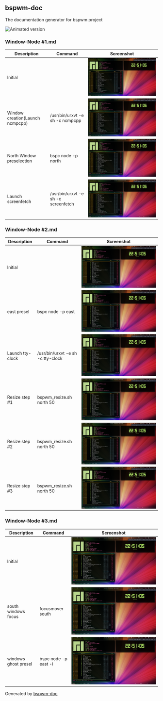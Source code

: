 ## bspwm-doc

The documentation generator for bspwm project

![Animated version](screenshot/animated.gif)

### Window-Node #1.md

| Description  | Command | Screenshot |
| ----- | ---- | ---- |
| Initial |  | ![Initial](screenshot/windows_ghost_presel.png)  |
| Window creation(Launch ncmpcpp) | /usr/bin/urxvt -e sh -c ncmpcpp | ![Window creation(Launch ncmpcpp)](screenshot/windows_ghost_presel.png)  |
| North Window preselection | bspc node -p north | ![North Window preselection](screenshot/windows_ghost_presel.png)  |
| Launch screenfetch | /usr/bin/urxvt -e sh -c screenfetch | ![Launch screenfetch](screenshot/windows_ghost_presel.png)  |

### Window-Node #2.md

| Description  | Command | Screenshot |
| ----- | ---- | ---- |
| Initial |  | ![Initial](screenshot/windows_ghost_presel.png)  |
| east presel | bspc node -p east | ![east presel](screenshot/windows_ghost_presel.png)  |
| Launch tty-clock | /usr/bin/urxvt -e sh -c tty-clock | ![Launch tty-clock](screenshot/windows_ghost_presel.png)  |
| Resize step #1 | bspwm_resize.sh north 50 | ![Resize step #1](screenshot/windows_ghost_presel.png)  |
| Resize step #2 | bspwm_resize.sh north 50 | ![Resize step #2](screenshot/windows_ghost_presel.png)  |
| Resize step #3 | bspwm_resize.sh north 50 | ![Resize step #3](screenshot/windows_ghost_presel.png)  |

### Window-Node #3.md

| Description  | Command | Screenshot |
| ----- | ---- | ---- |
| Initial |  | ![Initial](screenshot/windows_ghost_presel.png)  |
| south windows focus | focusmover south | ![south windows focus](screenshot/windows_ghost_presel.png)  |
| windows ghost presel | bspc node -p east -i | ![windows ghost presel](screenshot/windows_ghost_presel.png)  |

Generated by [bspwm-doc](https://github.com/badele/bspwm-doc)
